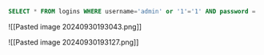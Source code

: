 ```sql
SELECT * FROM logins WHERE username='admin' or '1'='1' AND password = 'something';
```

![[Pasted image 20240930193043.png]]

![[Pasted image 20240930193127.png]]